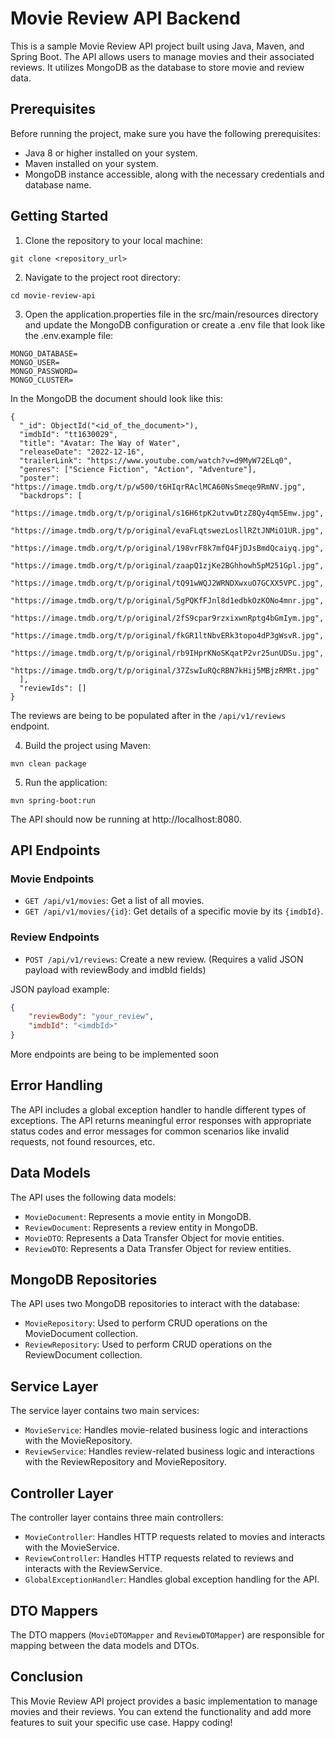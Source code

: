 # Movie Review API Backend

This is a sample Movie Review API project built using Java, Maven, and Spring Boot. The API allows users to manage movies and their associated reviews. It utilizes MongoDB as the database to store movie and review data.

##  Prerequisites

Before running the project, make sure you have the following prerequisites:

- Java 8 or higher installed on your system.
- Maven installed on your system.
- MongoDB instance accessible, along with the necessary credentials and database name.

## Getting Started

1. Clone the repository to your local machine:
```agsl
git clone <repository_url>
```

2. Navigate to the project root directory:
```agsl
cd movie-review-api
```

3. Open the application.properties file in the src/main/resources directory and update the MongoDB configuration or
create a .env file that look like the .env.example file:
```agsl
MONGO_DATABASE=
MONGO_USER=
MONGO_PASSWORD=
MONGO_CLUSTER=
```

In the MongoDB the document should look like this:
```agsl
{
  "_id": ObjectId("<id_of_the_document>"),
  "imdbId": "tt1630029",
  "title": "Avatar: The Way of Water",
  "releaseDate": "2022-12-16",
  "trailerLink": "https://www.youtube.com/watch?v=d9MyW72ELq0",
  "genres": ["Science Fiction", "Action", "Adventure"],
  "poster": "https://image.tmdb.org/t/p/w500/t6HIqrRAclMCA60NsSmeqe9RmNV.jpg",
  "backdrops": [
    "https://image.tmdb.org/t/p/original/s16H6tpK2utvwDtzZ8Qy4qm5Emw.jpg",
    "https://image.tmdb.org/t/p/original/evaFLqtswezLosllRZtJNMiO1UR.jpg",
    "https://image.tmdb.org/t/p/original/198vrF8k7mfQ4FjDJsBmdQcaiyq.jpg",
    "https://image.tmdb.org/t/p/original/zaapQ1zjKe2BGhhowh5pM251Gpl.jpg",
    "https://image.tmdb.org/t/p/original/tQ91wWQJ2WRNDXwxuO7GCXX5VPC.jpg",
    "https://image.tmdb.org/t/p/original/5gPQKfFJnl8d1edbkOzKONo4mnr.jpg",
    "https://image.tmdb.org/t/p/original/2fS9cpar9rzxixwnRptg4bGmIym.jpg",
    "https://image.tmdb.org/t/p/original/fkGR1ltNbvERk3topo4dP3gWsvR.jpg",
    "https://image.tmdb.org/t/p/original/rb9IHprKNoSKqatP2vr25unUDSu.jpg",
    "https://image.tmdb.org/t/p/original/37ZswIuRQcRBN7kHij5MBjzRMRt.jpg"
  ],
  "reviewIds": []
}
```

The reviews are being to be populated after in the `/api/v1/reviews` endpoint.

4. Build the project using Maven:
```asgl
mvn clean package
```

5. Run the application:
```agsl
mvn spring-boot:run
```

The API should now be running at http://localhost:8080.

## API Endpoints

### Movie Endpoints

- `GET /api/v1/movies`: Get a list of all movies.
- `GET /api/v1/movies/{id}`: Get details of a specific movie by its `{imdbId}`.

### Review Endpoints

- `POST /api/v1/reviews`: Create a new review. (Requires a valid JSON payload with reviewBody and imdbId fields)

JSON payload example:
```json
{
	"reviewBody": "your_review",
	"imdbId": "<imdbId>"
}
```

More endpoints are being to be implemented soon

## Error Handling

The API includes a global exception handler to handle different types of exceptions. The API returns meaningful error responses with appropriate status codes and error messages for common scenarios like invalid requests, not found resources, etc.

## Data Models

The API uses the following data models:

- `MovieDocument`: Represents a movie entity in MongoDB.
- `ReviewDocument`: Represents a review entity in MongoDB.
- `MovieDTO`: Represents a Data Transfer Object for movie entities.
- `ReviewDTO`: Represents a Data Transfer Object for review entities.

## MongoDB Repositories

The API uses two MongoDB repositories to interact with the database:

- `MovieRepository`: Used to perform CRUD operations on the MovieDocument collection.
- `ReviewRepository`: Used to perform CRUD operations on the ReviewDocument collection.

## Service Layer

The service layer contains two main services:

- `MovieService`: Handles movie-related business logic and interactions with the MovieRepository.
- `ReviewService`: Handles review-related business logic and interactions with the ReviewRepository and MovieRepository.

## Controller Layer

The controller layer contains three main controllers:

- `MovieController`: Handles HTTP requests related to movies and interacts with the MovieService.
- `ReviewController`: Handles HTTP requests related to reviews and interacts with the ReviewService.
- `GlobalExceptionHandler`: Handles global exception handling for the API.


## DTO Mappers

The DTO mappers (`MovieDTOMapper` and `ReviewDTOMapper`) are responsible for mapping between the data models and DTOs.

## Conclusion

This Movie Review API project provides a basic implementation to manage movies and their reviews. You can extend the functionality and add more features to suit your specific use case. Happy coding!